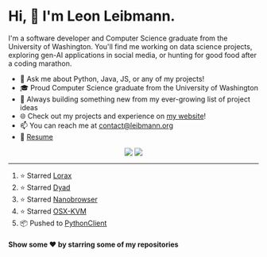 # Hi, 👋 I'm Leon Leibmann.

I'm a software developer and Computer Science graduate from the University of Washington. You'll find me working on data science projects, exploring gen-AI applications in social media, or hunting for good food after a coding marathon.

- 💬 Ask me about Python, Java, JS, or any of my projects!
- 🎓 Proud Computer Science graduate from the University of Washington
- 🚀 Always building something new from my ever-growing list of project ideas
- 🌐 Check out my projects and experience on [my website](https://leibmann.org)!
- 📫 You can reach me at [contact@leibmann.org](mailto:contact@leibmann.org)
- 📄 [Resume](https://leibmann.org/Leon_Leibmann_Resume.pdf)

<div align="middle">
<img align="top" src="https://github-readme-stats.vercel.app/api/top-langs/?username=Pop101&layout=compact&theme=transparent&hide_border=true&hide=css,jupyter%20notebook">
<img align="top" src="https://github-readme-stats.vercel.app/api?username=Pop101&show_icons=true&theme=transparent&hide_border=true&count_private=true&hide=issues&include_all_commits&hide_rank=true">
</div>

---
<!--START_SECTION:activity-->
1. ⭐️ Starred [Lorax](https://github.com/predibase/lorax)
2. ⭐️ Starred [Dyad](https://github.com/dyad-sh/dyad)
3. ⭐️ Starred [Nanobrowser](https://github.com/nanobrowser/nanobrowser)
4. ⭐️ Starred [OSX-KVM](https://github.com/kholia/OSX-KVM)
5. 📦 Pushed to [PythonClient](https://github.com/Westbold/PythonClient)
<!--END_SECTION:activity-->

#### Show some ❤️ by starring some of my repositories
